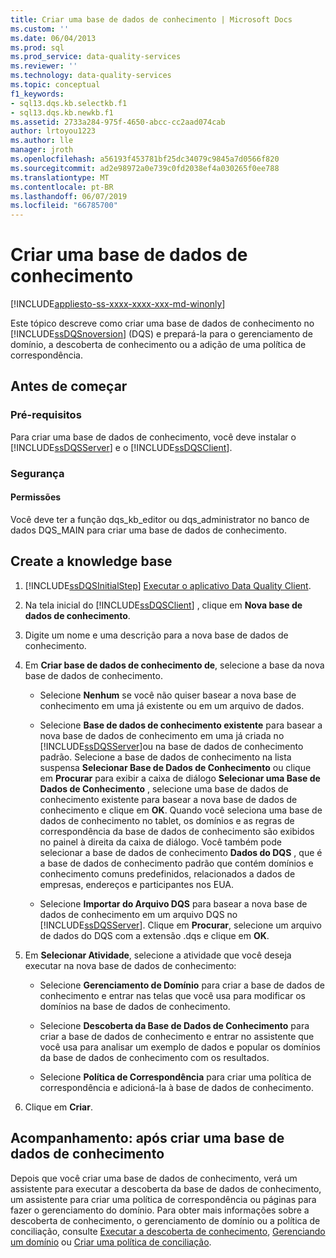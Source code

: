 ```yaml
---
title: Criar uma base de dados de conhecimento | Microsoft Docs
ms.custom: ''
ms.date: 06/04/2013
ms.prod: sql
ms.prod_service: data-quality-services
ms.reviewer: ''
ms.technology: data-quality-services
ms.topic: conceptual
f1_keywords:
- sql13.dqs.kb.selectkb.f1
- sql13.dqs.kb.newkb.f1
ms.assetid: 2733a284-975f-4650-abcc-cc2aad074cab
author: lrtoyou1223
ms.author: lle
manager: jroth
ms.openlocfilehash: a56193f453781bf25dc34079c9845a7d0566f820
ms.sourcegitcommit: ad2e98972a0e739c0fd2038ef4a030265f0ee788
ms.translationtype: MT
ms.contentlocale: pt-BR
ms.lasthandoff: 06/07/2019
ms.locfileid: "66785700"
---
```

# <a name="create-a-knowledge-base"></a>Criar uma base de dados de conhecimento

[!INCLUDE[appliesto-ss-xxxx-xxxx-xxx-md-winonly](../includes/appliesto-ss-xxxx-xxxx-xxx-md-winonly.md)]

  Este tópico descreve como criar uma base de dados de conhecimento no [!INCLUDE[ssDQSnoversion](../includes/ssdqsnoversion-md.md)] (DQS) e prepará-la para o gerenciamento de domínio, a descoberta de conhecimento ou a adição de uma política de correspondência.  
  
##  <a name="BeforeYouBegin"></a> Antes de começar  
  
###  <a name="Prerequisites"></a> Pré-requisitos  
 Para criar uma base de dados de conhecimento, você deve instalar o [!INCLUDE[ssDQSServer](../includes/ssdqsserver-md.md)] e o [!INCLUDE[ssDQSClient](../includes/ssdqsclient-md.md)].  
  
###  <a name="Security"></a> Segurança  
  
####  <a name="Permissions"></a> Permissões  
 Você deve ter a função dqs_kb_editor ou dqs_administrator no banco de dados DQS_MAIN para criar uma base de dados de conhecimento.  
  
##  <a name="Createaknowledgebase"></a> Create a knowledge base  
  
1.  [!INCLUDE[ssDQSInitialStep](../includes/ssdqsinitialstep-md.md)] [Executar o aplicativo Data Quality Client](../data-quality-services/run-the-data-quality-client-application.md).  
  
2.  Na tela inicial do [!INCLUDE[ssDQSClient](../includes/ssdqsclient-md.md)] , clique em **Nova base de dados de conhecimento**.  
  
3.  Digite um nome e uma descrição para a nova base de dados de conhecimento.  
  
4.  Em **Criar base de dados de conhecimento de**, selecione a base da nova base de dados de conhecimento.  
  
    -   Selecione **Nenhum** se você não quiser basear a nova base de conhecimento em uma já existente ou em um arquivo de dados.  
  
    -   Selecione **Base de dados de conhecimento existente** para basear a nova base de dados de conhecimento em uma já criada no [!INCLUDE[ssDQSServer](../includes/ssdqsserver-md.md)]ou na base de dados de conhecimento padrão. Selecione a base de dados de conhecimento na lista suspensa **Selecionar Base de Dados de Conhecimento** ou clique em **Procurar** para exibir a caixa de diálogo **Selecionar uma Base de Dados de Conhecimento** , selecione uma base de dados de conhecimento existente para basear a nova base de dados de conhecimento e clique em **OK**. Quando você seleciona uma base de dados de conhecimento no tablet, os domínios e as regras de correspondência da base de dados de conhecimento são exibidos no painel à direita da caixa de diálogo. Você também pode selecionar a base de dados de conhecimento **Dados do DQS** , que é a base de dados de conhecimento padrão que contém domínios e conhecimento comuns predefinidos, relacionados a dados de empresas, endereços e participantes nos EUA.  
  
    -   Selecione **Importar do Arquivo DQS** para basear a nova base de dados de conhecimento em um arquivo DQS no [!INCLUDE[ssDQSServer](../includes/ssdqsserver-md.md)]. Clique em **Procurar**, selecione um arquivo de dados do DQS com a extensão .dqs e clique em **OK**.  
  
5.  Em **Selecionar Atividade**, selecione a atividade que você deseja executar na nova base de dados de conhecimento:  
  
    -   Selecione **Gerenciamento de Domínio** para criar a base de dados de conhecimento e entrar nas telas que você usa para modificar os domínios na base de dados de conhecimento.  
  
    -   Selecione **Descoberta da Base de Dados de Conhecimento** para criar a base de dados de conhecimento e entrar no assistente que você usa para analisar um exemplo de dados e popular os domínios da base de dados de conhecimento com os resultados.  
  
    -   Selecione **Política de Correspondência** para criar uma política de correspondência e adicioná-la à base de dados de conhecimento.  
  
6.  Clique em **Criar**.  
  
##  <a name="FollowUp"></a> Acompanhamento: após criar uma base de dados de conhecimento  
 Depois que você criar uma base de dados de conhecimento, verá um assistente para executar a descoberta da base de dados de conhecimento, um assistente para criar uma política de correspondência ou páginas para fazer o gerenciamento do domínio. Para obter mais informações sobre a descoberta de conhecimento, o gerenciamento de domínio ou a política de conciliação, consulte [Executar a descoberta de conhecimento](../data-quality-services/perform-knowledge-discovery.md), [Gerenciando um domínio](../data-quality-services/managing-a-domain.md) ou [Criar uma política de conciliação](../data-quality-services/create-a-matching-policy.md).  
  
  
